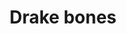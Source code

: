 ---
layout: item
title: Drake bones
item-id: 22783
datatable: true
id: 22783
name: "Drake bones"
members: true
lowalch: 64
highalch: 96
examine: "The bones of a ferocious Drake."
monsters:
  - id: 8612
    name: "Drake"
    members: true
    combat_level: 192
    wiki_url: "https://oldschool.runescape.wiki/w/Drake"
    drops:
      - quantity: "1"
        rarity: 1
    image: "https://oldschool.runescape.wiki/images/thumb/d/da/Drake.png/1200px-Drake.png?289eb"
  - id: 10400
    name: "Guardian Drake"
    members: true
    combat_level: 386
    wiki_url: "https://oldschool.runescape.wiki/w/Guardian_Drake"
    drops:
      - quantity: "1"
        rarity: 1
    image: "https://oldschool.runescape.wiki/images/thumb/9/90/Guardian_Drake.png/1200px-Guardian_Drake.png?3009d"
---